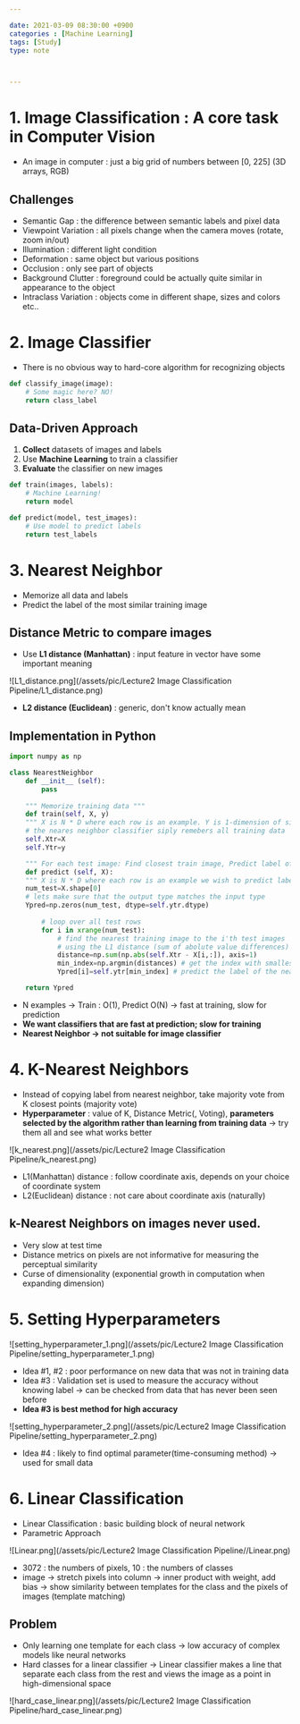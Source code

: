```yaml
---

date: 2021-03-09 08:30:00 +0900
categories : [Machine Learning]
tags: [Study]
type: note



---
```


# 1. Image Classification : A core task in Computer Vision

- An image in computer : just a big grid of numbers between [0, 225] (3D arrays, RGB)

## Challenges

- Semantic Gap  : the difference between semantic labels and pixel data
- Viewpoint Variation : all pixels change when the camera moves (rotate, zoom in/out)
- Illumination : different light condition
- Deformation : same object but various positions
- Occlusion : only see part of objects
- Background Clutter : foreground could be actually quite similar in appearance to the object
- Intraclass Variation : objects come in different shape, sizes and colors etc..<br/>


# 2. Image Classifier

- There is no obvious way to hard-core algorithm for recognizing objects

```python
def classify_image(image):
	# Some magic here? NO!
	return class_label
```

## Data-Driven Approach

1. **Collect** datasets of images and labels
2. Use **Machine Learning** to train a classifier
3. **Evaluate** the classifier on new images

```python
def train(images, labels):
	# Machine Learning!
	return model

def predict(model, test_images):
	# Use model to predict labels
	return test_labels
```


# 3. Nearest Neighbor

- Memorize all data and labels
- Predict the label of the most similar training image

## Distance Metric to compare images

- Use **L1 distance (Manhattan)** : input feature in vector have some important meaning

![L1_distance.png](/assets/pic/Lecture2 Image Classification Pipeline/L1_distance.png)

- **L2 distance (Euclidean)** : generic, don't know actually mean


## Implementation in Python

```python
import numpy as np

class NearestNeighbor
	def __init__ (self):
		pass
	
	""" Memorize training data """
	def train(self, X, y)
	""" X is N * D where each row is an example. Y is 1-dimension of size N """
	# the neares neighbor classifier siply remebers all training data
	self.Xtr=X
	self.Ytr=y

	""" For each test image: Find closest train image, Predict label of nearest images """
	def predict (self, X):
	""" X is N * D where each row is an example we wish to predict label for """
	num_test=X.shape[0]
	# lets make sure that the output type matches the input type
	Ypred=np.zeros(num_test, dtype=self.ytr.dtype)
	
		# loop over all test rows
		for i in xrange(num_test):
			# find the nearest training image to the i'th test images
			# using the L1 distance (sum of abolute value differences)
			distance=np.sum(np.abs(self.Xtr - X[i,:]), axis=1)
			min_index=np.argmin(distances) # get the index with smallest distance
			Ypred[i]=self.ytr[min_index] # predict the label of the nearest example

	return Ypred
```

- N examples → Train : O(1), Predict O(N) → fast at training, slow for prediction
- **We want classifiers that are fast at prediction; slow for training**
- **Nearest Neighbor → not suitable for image classifier**


# 4. K-Nearest Neighbors

- Instead of copying label from nearest neighbor, take majority vote from K closest points (majority vote)
- **Hyperparameter** : value of K,  Distance Metric(, Voting), **parameters selected by the algorithm rather than learning from training data** → try them all and see what works better

![k_nearest.png](/assets/pic/Lecture2 Image Classification Pipeline/k_nearest.png)

- L1(Manhattan) distance : follow coordinate axis, depends on your choice of coordinate system
- L2(Euclidean) distance : not care about coordinate axis (naturally)

## k-Nearest Neighbors on images never used.

- Very slow at test time
- Distance metrics on pixels are not informative for measuring the perceptual similarity
- Curse of dimensionality (exponential growth in computation when expanding dimension)


# 5. Setting Hyperparameters

![setting_hyperparameter_1.png](/assets/pic/Lecture2 Image Classification Pipeline/setting_hyperparameter_1.png)

- Idea #1, #2 : poor performance on new data that was not in training data
- Idea #3 : Validation set is used to measure the accuracy without knowing label → can be checked from data that has never been seen before
- **Idea #3 is best method for high accuracy**

![setting_hyperparameter_2.png](/assets/pic/Lecture2 Image Classification Pipeline/setting_hyperparameter_2.png)

- Idea #4 : likely to find optimal parameter(time-consuming method)  → used for small data


# 6. Linear Classification

- Linear Classification : basic building block of neural network
- Parametric Approach

![Linear.png](/assets/pic/Lecture2 Image Classification Pipeline//Linear.png)

- 3072 : the numbers of pixels, 10 : the numbers of classes
- image → stretch pixels into column → inner product with weight, add bias → show similarity between templates for the class and the pixels of images (template matching)

## Problem

- Only learning one template for each class → low accuracy of complex models like neural networks
- Hard classes for a linear classifier → Linear classifier makes a line that separate each class from the rest and views the image as a point in high-dimensional space

![hard_case_linear.png](/assets/pic/Lecture2 Image Classification Pipeline/hard_case_linear.png)
